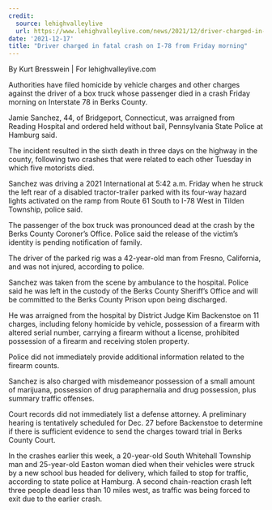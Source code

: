 ```yaml
---
credit:
  source: lehighvalleylive
  url: https://www.lehighvalleylive.com/news/2021/12/driver-charged-in-fatal-crash-on-i-78-from-friday-morning.html
date: '2021-12-17'
title: "Driver charged in fatal crash on I-78 from Friday morning"
---
```

By Kurt Bresswein | For lehighvalleylive.com

Authorities have filed homicide by vehicle charges and other charges against the driver of a box truck whose passenger died in a crash Friday morning on Interstate 78 in Berks County.

Jamie Sanchez, 44, of Bridgeport, Connecticut, was arraigned from Reading Hospital and ordered held without bail, Pennsylvania State Police at Hamburg said.

The incident resulted in the sixth death in three days on the highway in the county, following two crashes that were related to each other Tuesday in which five motorists died.

Sanchez was driving a 2021 International at 5:42 a.m. Friday when he struck the left rear of a disabled tractor-trailer parked with its four-way hazard lights activated on the ramp from Route 61 South to I-78 West in Tilden Township, police said.

The passenger of the box truck was pronounced dead at the crash by the Berks County Coroner’s Office. Police said the release of the victim’s identity is pending notification of family.

The driver of the parked rig was a 42-year-old man from Fresno, California, and was not injured, according to police.

Sanchez was taken from the scene by ambulance to the hospital. Police said he was left in the custody of the Berks County Sheriff’s Office and will be committed to the Berks County Prison upon being discharged.

He was arraigned from the hospital by District Judge Kim Backenstoe on 11 charges, including felony homicide by vehicle, possession of a firearm with altered serial number, carrying a firearm without a license, prohibited possession of a firearm and receiving stolen property.

Police did not immediately provide additional information related to the firearm counts.

Sanchez is also charged with misdemeanor possession of a small amount of marijuana, possession of drug paraphernalia and drug possession, plus summary traffic offenses.

Court records did not immediately list a defense attorney. A preliminary hearing is tentatively scheduled for Dec. 27 before Backenstoe to determine if there is sufficient evidence to send the charges toward trial in Berks County Court.

In the crashes earlier this week, a 20-year-old South Whitehall Township man and 25-year-old Easton woman died when their vehicles were struck by a new school bus headed for delivery, which failed to stop for traffic, according to state police at Hamburg. A second chain-reaction crash left three people dead less than 10 miles west, as traffic was being forced to exit due to the earlier crash.

